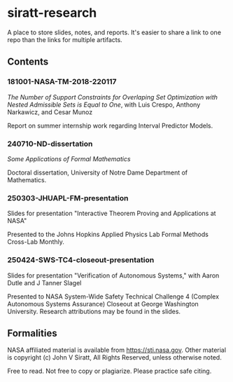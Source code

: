 # siratt-research

A place to store slides, notes, and reports. It's easier to share a link to one repo than the links for multiple artifacts.

## Contents

### 181001-NASA-TM-2018-220117
*The Number of Support Constraints for Overlaping Set Optimization with Nested Admissible Sets is Equal to One*, with Luis Crespo, Anthony Narkawicz, and Cesar Munoz

Report on summer internship work regarding Interval Predictor Models.

### 240710-ND-dissertation
*Some Applications of Formal Mathematics*

Doctoral dissertation, University of Notre Dame Department of Mathematics.

### 250303-JHUAPL-FM-presentation
Slides for presentation "Interactive Theorem Proving and Applications at NASA"

Presented to the Johns Hopkins Applied Physics Lab Formal Methods Cross-Lab Monthly.

### 250424-SWS-TC4-closeout-presentation
Slides for presentation "Verification of Autonomous Systems," with Aaron Dutle and J Tanner Slagel

Presented to NASA System-Wide Safety Technical Challenge 4 (Complex Autonomous Systems Assurance) Closeout at George Washington University. Research attributions may be found in the slides.

## Formalities

NASA affiliated material is available from https://sti.nasa.gov. Other material is copyright (c) John V Siratt, All Rights Reserved, unless otherwise noted.

Free to read. Not free to copy or plagiarize. Please practice safe citing.
